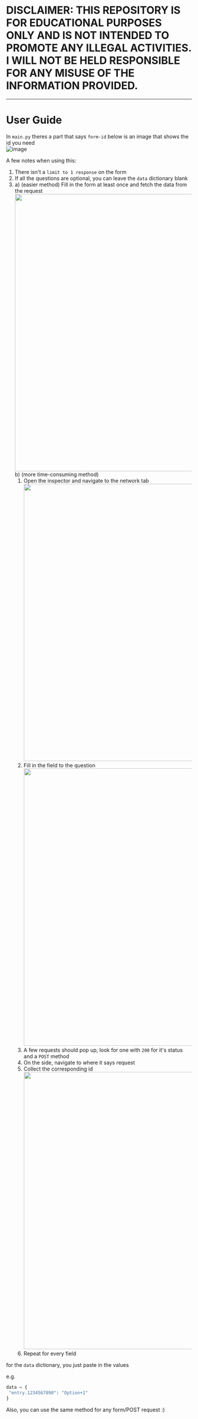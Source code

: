 # **DISCLAIMER: THIS REPOSITORY IS FOR EDUCATIONAL PURPOSES ONLY AND IS NOT INTENDED TO PROMOTE ANY ILLEGAL ACTIVITIES. I WILL NOT BE HELD RESPONSIBLE FOR ANY MISUSE OF THE INFORMATION PROVIDED.**
-----------------------------------------
# User Guide

In `main.py` theres a part that says `form-id` below is an image that shows the id you need   
![image](https://user-images.githubusercontent.com/75402062/145698709-b009a865-2421-47d7-b786-7a6db154144c.png)

A few notes when using this:

1. There isn't a `limit to 1 response` on the form   
2. If all the questions are optional, you can leave the `data` dictionary blank    
3.
      a) (easier method) Fill in the form at least once and fetch the data from the request   
      <img src="https://user-images.githubusercontent.com/75402062/145698738-92ce1f0e-6097-40bd-90b1-25c17611239f.png" width="750"><br>
      b) (more time-consuming method)
     1. Open the inspector and navigate to the network tab  
     <img src="https://user-images.githubusercontent.com/75402062/165862373-782ba36c-fe13-4afe-8ad9-08a293d682b9.png" width="750"><br>
     2. Fill in the field to the question  
     <img src="https://user-images.githubusercontent.com/75402062/165862825-ccadbb3e-8e9b-48ad-96c5-6d3cf2c3bae6.png" width="750"><br>
     3. A few requests should pop up, look for one with `200` for it's status and a `POST` method  
     4. On the side, navigate to where it says request  
     5. Collect the corresponding id  
     <img src="https://user-images.githubusercontent.com/75402062/165862879-ae0d8d06-a4c2-4b70-b3da-239f87898c94.png" width="750"><br>
     6. Repeat for every field

for the `data` dictionary, you just paste in the values
 
 e.g.
 ```py
 data = {
  "entry.1234567890": "Option+1"
 }
 ```

Also, you can use the same method for any form/POST request :)
